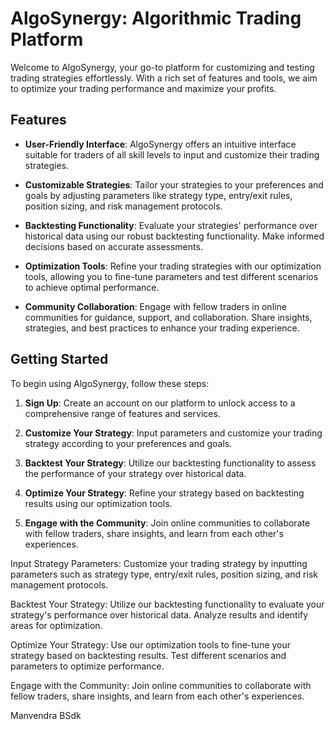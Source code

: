 # AlgoSynergy: Algorithmic Trading Platform

Welcome to AlgoSynergy, your go-to platform for customizing and testing trading strategies effortlessly. With a rich set of features and tools, we aim to optimize your trading performance and maximize your profits.

## Features

- **User-Friendly Interface**: AlgoSynergy offers an intuitive interface suitable for traders of all skill levels to input and customize their trading strategies.
  
- **Customizable Strategies**: Tailor your strategies to your preferences and goals by adjusting parameters like strategy type, entry/exit rules, position sizing, and risk management protocols.
  
- **Backtesting Functionality**: Evaluate your strategies' performance over historical data using our robust backtesting functionality. Make informed decisions based on accurate assessments.
  
- **Optimization Tools**: Refine your trading strategies with our optimization tools, allowing you to fine-tune parameters and test different scenarios to achieve optimal performance.
  
- **Community Collaboration**: Engage with fellow traders in online communities for guidance, support, and collaboration. Share insights, strategies, and best practices to enhance your trading experience.

## Getting Started

To begin using AlgoSynergy, follow these steps:

1. **Sign Up**: Create an account on our platform to unlock access to a comprehensive range of features and services.
  
2. **Customize Your Strategy**: Input parameters and customize your trading strategy according to your preferences and goals.
  
3. **Backtest Your Strategy**: Utilize our backtesting functionality to assess the performance of your strategy over historical data.
  
4. **Optimize Your Strategy**: Refine your strategy based on backtesting results using our optimization tools.
  
5. **Engage with the Community**: Join online communities to collaborate with fellow traders, share insights, and learn from each other's experiences.


Input Strategy Parameters: Customize your trading strategy by inputting parameters such as strategy type, entry/exit rules, position sizing, and risk management protocols.

Backtest Your Strategy: Utilize our backtesting functionality to evaluate your strategy's performance over historical data. Analyze results and identify areas for optimization.

Optimize Your Strategy: Use our optimization tools to fine-tune your strategy based on backtesting results. Test different scenarios and parameters to optimize performance.

Engage with the Community: Join online communities to collaborate with fellow traders, share insights, and learn from each other's experiences.

Manvendra BSdk
